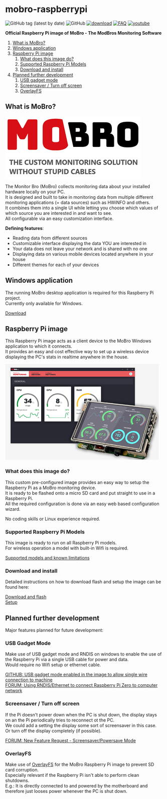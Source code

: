 # mobro-raspberrypi

![GitHub tag (latest by date)](https://img.shields.io/github/v/tag/ModBros/mobro-raspberrypi?label=version)
![GitHub](https://img.shields.io/github/license/ModBros/mobro-raspberrypi)
[![download](https://img.shields.io/badge/-download-brightgreen.svg)](https://www.mod-bros.com/en/projects/mobro)
[![FAQ](https://img.shields.io/badge/-FAQ-f30.svg)](https://www.mod-bros.com/en/faq/mobro)
[![youtube](https://img.shields.io/badge/-youtube-red.svg)](https://www.youtube.com/watch?v=iebBcQuBhYs)

**Official Raspberry Pi image of MoBro - The ModBros Monitoring Software**

1. [What is MoBro?](#what-is-mobro)
2. [Windows application](#windows-application)
3. [Raspberry Pi image](#raspberry-pi-image)
    1. [What does this image do?](#what-does-this-image-do)
    2. [Supported Raspberry Pi Models](#supported-raspberry-pi-models)
    3. [Download and install](#download-and-install)
4. [Planned further development](#planned-further-development)
    1. [USB gadget mode](#usb-gadget-mode)
    2. [Screensaver / Turn off screen](#screensaver--turn-off-screen)
    3. [OverlayFS](#overlayfs)

## What is MoBro?
![MoBro logo](./images/mobro_logo.png)

The Monitor Bro (MoBro) collects monitoring data about your installed hardware locally on your PC.  
It is designed and built to take in monitoring data from multiple different monitoring applications 
(= data sources) such as HWiNFO and others.  
It combines them into a single UI while letting you choose which values of which source you are interested in and want to see.  
All configurable via an easy customization interface. 

__Defining features__:
* Reading data from different sources
* Customizable interface displaying the data YOU are interested in
* Your data does not leave your network and is shared with no one
* Displaying data on various mobile devices located anywhere in your house
* Different themes for each of your devices

## Windows application

The running MoBro desktop application is required for this Raspberry Pi project.  
Currently only available for Windows.

[Download](https://www.mod-bros.com/en/projects/mobro)

## Raspberry Pi image

This Raspberry Pi image acts as a client device to the MoBro Windows application to which it connects.  
It provides an easy and cost effective way to set up a wireless device displaying the PC's stats in realtime anywhere in the house.

![MoBro logo](./images/mobro_software_example.png)

### What does this image do?

This custom pre-configured image provides an easy way to setup the Raspberry Pi as a MoBro monitoring device.  
It is ready to be flashed onto a micro SD card and put straight to use in a Raspberry Pi.   
All the required configuration is done via an easy web based configuration wizard. 

No coding skills or Linux experience required. 

### Supported Raspberry Pi Models

This image is ready to run on all Raspberry Pi models.  
For wireless operation a model with built-in Wifi is required.

[Supported models and known limitations](https://www.mod-bros.com/en/faq/mobro/raspberry/supported-hardware)

### Download and install

Detailed instructions on how to download flash and setup the image can be found here:

[Download and flash](https://www.mod-bros.com/en/faq/mobro/raspberry/download)  
[Setup](https://www.mod-bros.com/en/faq/mobro/raspberry/setup)

## Planned further development

Major features planned for future development:

### USB Gadget Mode  
Make use of USB gadget mode and RNDIS on windows to enable the use of the Raspberry Pi via a single USB cable for power and data.  
Would require no Wifi setup or ethernet cable.

[GITHUB: USB gadget mode enabled in the image to allow single wire connection to machine](https://github.com/ModBros/mobro-raspberrypi/issues/1)  
[FORUM: Using RNDIS/Ethernet to connect Raspberry Pi Zero to computer network](https://www.mod-bros.com/en/forum/t/using-rndis-ethernet-to-connect-raspberry-pi-zero-to-computer-network~926)

### Screensaver / Turn off screen  
If the Pi doesn't power down when the PC is shut down, the display stays on an the Pi periodically tries to reconnect ot the PC.  
We could add a setting the display some sort of screensaver in this case.  
Or turn off the display completely (if possible).

[FORUM: New Feature Request - Screensaver/Powersave Mode](https://www.mod-bros.com/en/forum/t/new-feature-request-screensaver-powersave-mode~854)

### OverlayFS  
Make use of [OverlayFS](https://www.datalight.com/blog/2016/01/27/explaining-overlayfs-%E2%80%93-what-it-does-and-how-it-works/) 
for the MoBro Raspberry Pi image to prevent SD card corruption.  
Especially relevant if the Raspberry Pi isn't able to perform clean shutdowns.  
E.g.: It is directly connected to and powered by the motherboard and therefore just looses power whenever the PC 
is shut down.

